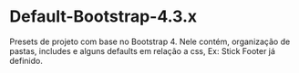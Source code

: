 # Default-Bootstrap-4.3.x

Presets de projeto com base no Bootstrap 4. Nele contém, organização de pastas, includes e alguns defaults em relação a css, Ex: Stick Footer já definido.
